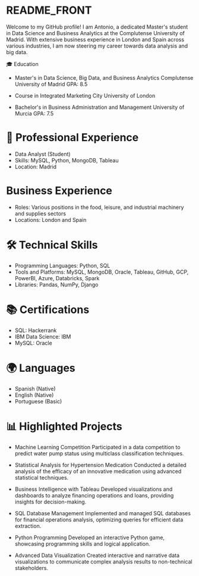 # README_FRONT

Welcome to my GitHub profile! I am Antonio, a dedicated Master's student in Data Science and Business Analytics at the Complutense University of Madrid. With extensive business experience in London and Spain across various industries, I am now steering my career towards data analysis and big data.

🎓 Education
- Master's in Data Science, Big Data, and Business Analytics
Complutense University of Madrid
GPA: 8.5

- Course in Integrated Marketing
City University of London

- Bachelor's in Business Administration and Management
University of Murcia
GPA: 7.5

# 💼 Professional Experience
- Data Analyst (Student)
- Skills: MySQL, Python, MongoDB, Tableau
- Location: Madrid

# Business Experience
- Roles: Various positions in the food, leisure, and industrial machinery and supplies sectors
- Locations: London and Spain

# 🛠️ Technical Skills
- Programming Languages: Python, SQL
- Tools and Platforms: MySQL, MongoDB, Oracle, Tableau, GitHub, GCP, PowerBI, Azure, Databricks, Spark
- Libraries: Pandas, NumPy, Django
# 📚 Certifications
- SQL: Hackerrank
- IBM Data Science: IBM
- MySQL: Oracle
# 🌍 Languages
- Spanish (Native)
- English (Native)
- Portuguese (Basic)
# 📊 Highlighted Projects
- Machine Learning Competition
Participated in a data competition to predict water pump status using multiclass classification techniques.

- Statistical Analysis for Hypertension Medication
Conducted a detailed analysis of the efficacy of an innovative medication using advanced statistical techniques.

- Business Intelligence with Tableau
Developed visualizations and dashboards to analyze financing operations and loans, providing insights for decision-making.

- SQL Database Management
Implemented and managed SQL databases for financial operations analysis, optimizing queries for efficient data extraction.

- Python Programming
Developed an interactive Python game, showcasing programming skills and logical application.

- Advanced Data Visualization
Created interactive and narrative data visualizations to communicate complex analysis results to non-technical stakeholders.
